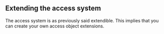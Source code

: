 
## Extending the access system

The access system is as previously said extendible. This implies that you can create your own access object
extensions.

